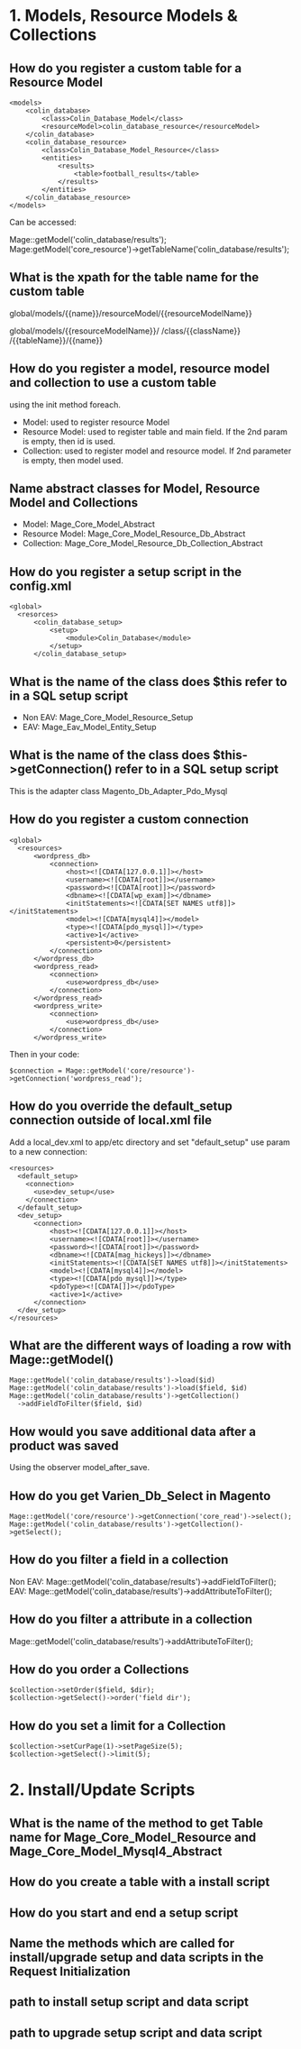 # 1. Models, Resource Models & Collections

## How do you register a custom table for a Resource Model

    <models>
        <colin_database>
            <class>Colin_Database_Model</class>
            <resourceModel>colin_database_resource</resourceModel>
        </colin_database>
        <colin_database_resource>
            <class>Colin_Database_Model_Resource</class>
            <entities>
                <results>
                    <table>football_results</table>
                </results>
            </entities>
        </colin_database_resource>
    </models>

Can be accessed:

  Mage::getModel('colin_database/results');
  Mage:getModel('core_resource')->getTableName('colin_database/results');


## What is the xpath for the table name for the custom table

global/models/{{name}}/resourceModel/{{resourceModelName}}

global/models/{{resourceModelName}}/
  /class/{{className}}
  /{{tableName}}/{{name}}

## How do you register a model, resource model and collection to use a custom table

  using the init method foreach.

- Model: used to register resource Model
- Resource Model: used to register table and main field. If the 2nd param is empty, then id is used.
- Collection: used to register model and resource model. If 2nd parameter is empty, then model used.

## Name abstract classes for Model, Resource Model and Collections

- Model: Mage_Core_Model_Abstract
- Resource Model: Mage_Core_Model_Resource_Db_Abstract
- Collection: Mage_Core_Model_Resource_Db_Collection_Abstract

## How do you register a setup script in the config.xml

    <global>
      <resorces>
          <colin_database_setup>
              <setup>
                  <module>Colin_Database</module>
              </setup>
          </colin_database_setup>


## What is the name of the class does $this refer to in a SQL setup script

- Non EAV: Mage_Core_Model_Resource_Setup
- EAV: Mage_Eav_Model_Entity_Setup

## What is the name of the class does $this->getConnection() refer to in a SQL setup script

This is the adapter class Magento_Db_Adapter_Pdo_Mysql

## How do you register a custom connection

    <global>
      <resources>
          <wordpress_db>
              <connection>
                  <host><![CDATA[127.0.0.1]]></host>
                  <username><![CDATA[root]]></username>
                  <password><![CDATA[root]]></password>
                  <dbname><![CDATA[wp_exam]]></dbname>
                  <initStatements><![CDATA[SET NAMES utf8]]></initStatements>
                  <model><![CDATA[mysql4]]></model>
                  <type><![CDATA[pdo_mysql]]></type>
                  <active>1</active>
                  <persistent>0</persistent>
              </connection>
          </wordpress_db>
          <wordpress_read>
              <connection>
                  <use>wordpress_db</use>
              </connection>
          </wordpress_read>
          <wordpress_write>
              <connection>
                  <use>wordpress_db</use>
              </connection>
          </wordpress_write>

Then in your code:

    $connection = Mage::getModel('core/resource')->getConnection('wordpress_read');

## How do you override the default_setup connection outside of local.xml file

Add a local_dev.xml to app/etc directory and set "default_setup" use param to a new connection:

    <resources>
      <default_setup>
        <connection>
          <use>dev_setup</use>
        </connection>
      </default_setup>
      <dev_setup>
          <connection>
              <host><![CDATA[127.0.0.1]]></host>
              <username><![CDATA[root]]></username>
              <password><![CDATA[root]]></password>
              <dbname><![CDATA[mag_hickeys]]></dbname>
              <initStatements><![CDATA[SET NAMES utf8]]></initStatements>
              <model><![CDATA[mysql4]]></model>
              <type><![CDATA[pdo_mysql]]></type>
              <pdoType><![CDATA[]]></pdoType>
              <active>1</active>
          </connection>
      </dev_setup>
    </resources>


## What are the different ways of loading a row with Mage::getModel()

    Mage::getModel('colin_database/results')->load($id)
    Mage::getModel('colin_database/results')->load($field, $id)
    Mage::getModel('colin_database/results')->getCollection()
      ->addFieldToFilter($field, $id)

## How would you save additional data after a product was saved

Using the observer model_after_save.

## How do you get Varien_Db_Select in Magento

    Mage::getModel('core/resource')->getConnection('core_read')->select();
    Mage::getModel('colin_database/results')->getCollection()->getSelect();

## How do you filter a field in a collection

Non EAV: Mage::getModel('colin_database/results')->addFieldToFilter();
EAV: Mage::getModel('colin_database/results')->addAttributeToFilter();

## How do you filter a attribute in a collection

Mage::getModel('colin_database/results')->addAttributeToFilter();

## How do you order a Collections

    $collection->setOrder($field, $dir);
    $collection->getSelect()->order('field dir');

## How do you set a limit for a Collection

    $collection->setCurPage(1)->setPageSize(5);
    $collection->getSelect()->limit(5);

# 2. Install/Update Scripts

## What is the name of the method to get Table name for Mage_Core_Model_Resource and Mage_Core_Model_Mysql4_Abstract
## How do you create a table with a install script
## How do you start and end a setup script
## Name the methods which are called for install/upgrade setup and data scripts in the Request Initialization
## path to install setup script and data script
## path to upgrade setup script and data script
